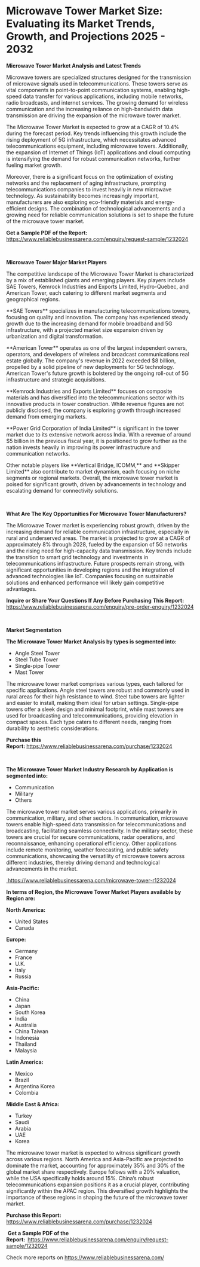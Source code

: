 <p><h1>Microwave Tower Market Size: Evaluating its Market Trends, Growth, and Projections 2025 - 2032</h1></p><p><strong>Microwave Tower Market Analysis and Latest Trends</strong></p>
<p><p>Microwave towers are specialized structures designed for the transmission of microwave signals used in telecommunications. These towers serve as vital components in point-to-point communication systems, enabling high-speed data transfer for various applications, including mobile networks, radio broadcasts, and internet services. The growing demand for wireless communication and the increasing reliance on high-bandwidth data transmission are driving the expansion of the microwave tower market.</p><p>The Microwave Tower Market is expected to grow at a CAGR of 10.4% during the forecast period. Key trends influencing this growth include the rising deployment of 5G infrastructure, which necessitates advanced telecommunications equipment, including microwave towers. Additionally, the expansion of Internet of Things (IoT) applications and cloud computing is intensifying the demand for robust communication networks, further fueling market growth.</p><p>Moreover, there is a significant focus on the optimization of existing networks and the replacement of aging infrastructure, prompting telecommunications companies to invest heavily in new microwave technology. As sustainability becomes increasingly important, manufacturers are also exploring eco-friendly materials and energy-efficient designs. The combination of technological advancements and a growing need for reliable communication solutions is set to shape the future of the microwave tower market.</p></p>
<p><strong>Get a Sample PDF of the Report:&nbsp;</strong> <a href="https://www.reliablebusinessarena.com/enquiry/request-sample/1232024?utm_campaign=2136&utm_medium=2&utm_source=Github&utm_content=ia&utm_term=21022025&utm_id=microwave-tower">https://www.reliablebusinessarena.com/enquiry/request-sample/1232024</a></p>
<p>&nbsp;</p>
<p><strong>Microwave Tower Major Market Players</strong></p>
<p><p>The competitive landscape of the Microwave Tower Market is characterized by a mix of established giants and emerging players. Key players include SAE Towers, Kemrock Industries and Exports Limited, Hydro-Quebec, and American Tower, each catering to different market segments and geographical regions.</p><p>**SAE Towers** specializes in manufacturing telecommunications towers, focusing on quality and innovation. The company has experienced steady growth due to the increasing demand for mobile broadband and 5G infrastructure, with a projected market size expansion driven by urbanization and digital transformation.</p><p>**American Tower** operates as one of the largest independent owners, operators, and developers of wireless and broadcast communications real estate globally. The company's revenue in 2022 exceeded $8 billion, propelled by a solid pipeline of new deployments for 5G technology. American Tower's future growth is bolstered by the ongoing roll-out of 5G infrastructure and strategic acquisitions.</p><p>**Kemrock Industries and Exports Limited** focuses on composite materials and has diversified into the telecommunications sector with its innovative products in tower construction. While revenue figures are not publicly disclosed, the company is exploring growth through increased demand from emerging markets.</p><p>**Power Grid Corporation of India Limited** is significant in the tower market due to its extensive network across India. With a revenue of around $5 billion in the previous fiscal year, it is positioned to grow further as the nation invests heavily in improving its power infrastructure and communication networks.</p><p>Other notable players like **Vertical Bridge, ICOMM,** and **Skipper Limited** also contribute to market dynamism, each focusing on niche segments or regional markets. Overall, the microwave tower market is poised for significant growth, driven by advancements in technology and escalating demand for connectivity solutions.</p></p>
<p>&nbsp;</p>
<p><strong>What Are The Key Opportunities For Microwave Tower Manufacturers?</strong></p>
<p><p>The Microwave Tower market is experiencing robust growth, driven by the increasing demand for reliable communication infrastructure, especially in rural and underserved areas. The market is projected to grow at a CAGR of approximately 8% through 2028, fueled by the expansion of 5G networks and the rising need for high-capacity data transmission. Key trends include the transition to smart grid technology and investments in telecommunications infrastructure. Future prospects remain strong, with significant opportunities in developing regions and the integration of advanced technologies like IoT. Companies focusing on sustainable solutions and enhanced performance will likely gain competitive advantages.</p></p>
<p><strong>Inquire or Share Your Questions If Any Before Purchasing This Report:</strong> <a href="https://www.reliablebusinessarena.com/enquiry/pre-order-enquiry/1232024?utm_campaign=2136&utm_medium=2&utm_source=Github&utm_content=ia&utm_term=21022025&utm_id=microwave-tower">https://www.reliablebusinessarena.com/enquiry/pre-order-enquiry/1232024</a></p>
<p>&nbsp;</p>
<p><strong>Market Segmentation</strong></p>
<p><strong>The Microwave Tower Market Analysis by types is segmented into:</strong></p>
<p><ul><li>Angle Steel Tower</li><li>Steel Tube Tower</li><li>Single-pipe Tower</li><li>Mast Tower</li></ul></p>
<p><p>The microwave tower market comprises various types, each tailored for specific applications. Angle steel towers are robust and commonly used in rural areas for their high resistance to wind. Steel tube towers are lighter and easier to install, making them ideal for urban settings. Single-pipe towers offer a sleek design and minimal footprint, while mast towers are used for broadcasting and telecommunications, providing elevation in compact spaces. Each type caters to different needs, ranging from durability to aesthetic considerations.</p></p>
<p><strong>Purchase this Report:&nbsp;</strong><a href="https://www.reliablebusinessarena.com/purchase/1232024?utm_campaign=2136&utm_medium=2&utm_source=Github&utm_content=ia&utm_term=21022025&utm_id=microwave-tower">https://www.reliablebusinessarena.com/purchase/1232024</a></p>
<p>&nbsp;</p>
<p><strong>The Microwave Tower Market Industry Research by Application is segmented into:</strong></p>
<p><ul><li>Communication</li><li>Military</li><li>Others</li></ul></p>
<p><p>The microwave tower market serves various applications, primarily in communication, military, and other sectors. In communication, microwave towers enable high-speed data transmission for telecommunications and broadcasting, facilitating seamless connectivity. In the military sector, these towers are crucial for secure communications, radar operations, and reconnaissance, enhancing operational efficiency. Other applications include remote monitoring, weather forecasting, and public safety communications, showcasing the versatility of microwave towers across different industries, thereby driving demand and technological advancements in the market.</p></p>
<p><a href="https://www.reliablebusinessarena.com/microwave-tower-r1232024?utm_campaign=2136&utm_medium=2&utm_source=Github&utm_content=ia&utm_term=21022025&utm_id=microwave-tower">&nbsp;https://www.reliablebusinessarena.com/microwave-tower-r1232024</a></p>
<p><strong>In terms of Region, the Microwave Tower Market Players available by Region are:</strong></p>
<p>
    <p> <strong> North America: </strong>
        <ul>
            <li>United States</li>
            <li>Canada</li>
        </ul>
        </p> 
    <p> <strong> Europe: </strong>
        <ul>
            <li>Germany</li>
            <li>France</li>
            <li>U.K.</li>
            <li>Italy</li>
            <li>Russia</li>
        </ul>
        </p> 
    <p> <strong> Asia-Pacific: </strong>
        <ul>
            <li>China</li>
            <li>Japan</li>
            <li>South Korea</li>
            <li>India</li>
            <li>Australia</li>
            <li>China Taiwan</li>
            <li>Indonesia</li>
            <li>Thailand</li>
            <li>Malaysia</li>
        </ul>
        </p> 
    <p> <strong> Latin America: </strong>
        <ul>
            <li>Mexico</li>
            <li>Brazil</li>
            <li>Argentina Korea</li>
            <li>Colombia</li>
        </ul>
        </p> 
    <p> <strong> Middle East & Africa: </strong>
        <ul>
            <li>Turkey</li>
            <li>Saudi</li>
            <li>Arabia</li>
            <li>UAE</li>
            <li>Korea</li>
        </ul>
    </p>
    </p>
<p><p>The microwave tower market is expected to witness significant growth across various regions. North America and Asia-Pacific are projected to dominate the market, accounting for approximately 35% and 30% of the global market share respectively. Europe follows with a 20% valuation, while the USA specifically holds around 15%. China’s robust telecommunications expansion positions it as a crucial player, contributing significantly within the APAC region. This diversified growth highlights the importance of these regions in shaping the future of the microwave tower market.</p></p>
<p><strong>Purchase this Report: </strong><a href="https://www.reliablebusinessarena.com/purchase/1232024?utm_campaign=2136&utm_medium=2&utm_source=Github&utm_content=ia&utm_term=21022025&utm_id=microwave-tower">https://www.reliablebusinessarena.com/purchase/1232024</a></p>
<p>&nbsp;<strong>Get a Sample PDF of the Report:&nbsp;&nbsp;</strong><a href="https://www.reliablebusinessarena.com/enquiry/request-sample/1232024?utm_campaign=2136&utm_medium=2&utm_source=Github&utm_content=ia&utm_term=21022025&utm_id=microwave-tower">https://www.reliablebusinessarena.com/enquiry/request-sample/1232024</a></p>
<p><strong></strong></p>
<p>Check more reports on <a href="https://www.reliablebusinessarena.com/?utm_campaign=2136&utm_medium=2&utm_source=Github&utm_content=ia&utm_term=21022025&utm_id=microwave-tower">https://www.reliablebusinessarena.com/</a></p>